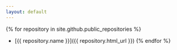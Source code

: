 ```yaml
---
layout: default
---
```



{% for repository in site.github.public_repositories %}
  * [{{ repository.name }}]({{ repository.html_url }})
{% endfor %}
